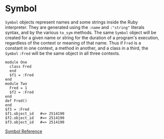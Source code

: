 # Symbol

`Symbol` objects represent names and some strings inside the Ruby interpreter.
They are generated using the `:name` and `:"string"` literals syntax, and by
the various `to_sym` methods. The same `Symbol` object will be created for a
given name or string for the duration of a program's execution, regardless of
the context or meaning of that name. Thus if `Fred` is a constant in one
context, a method in another, and a class in a third, the `Symbol` `:Fred`
will be the same object in all three contexts.

    module One
      class Fred
      end
      $f1 = :Fred
    end
    module Two
      Fred = 1
      $f2 = :Fred
    end
    def Fred()
    end
    $f3 = :Fred
    $f1.object_id   #=> 2514190
    $f2.object_id   #=> 2514190
    $f3.object_id   #=> 2514190

[Symbol Reference](https://ruby-doc.org/core-2.5.0/Symbol.html)